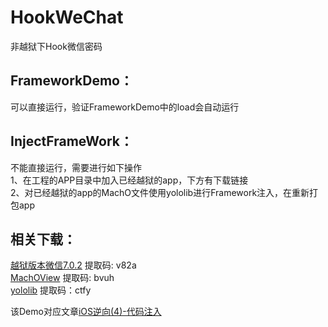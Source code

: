 
# HookWeChat
非越狱下Hook微信密码

## FrameworkDemo：
可以直接运行，验证FrameworkDemo中的load会自动运行

## InjectFrameWork：
不能直接运行，需要进行如下操作  
1、在工程的APP目录中加入已经越狱的app，下方有下载链接  
2、对已经越狱的app的MachO文件使用yololib进行Framework注入，在重新打包app  

## 相关下载：
[越狱版本微信7.0.2](https://pan.baidu.com/s/1BKtk28i93wG-Rt2y5qjv5g)  提取码: v82a  
[MachOView](https://pan.baidu.com/s/1M_cOfE0GQ8lqXyKbwr3COw) 提取码: bvuh  
[yololib](https://pan.baidu.com/s/17uSbVnyD4-fu6CwwEZiQFg) 提取码：ctfy 

该Demo对应文章[iOS逆向(4)-代码注入](http://note.youdao.com/noteshare?id=80c8756135e1dc055349d0e301524c23)
